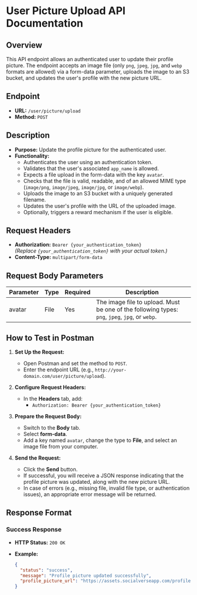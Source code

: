 # User Picture Upload API Documentation

## Overview

This API endpoint allows an authenticated user to update their profile picture. The endpoint accepts an image file (only `png`, `jpeg`, `jpg`, and `webp` formats are allowed) via a form-data parameter, uploads the image to an S3 bucket, and updates the user's profile with the new picture URL.

## Endpoint

- **URL:** `/user/picture/upload`
- **Method:** `POST`

## Description

- **Purpose:** Update the profile picture for the authenticated user.
- **Functionality:**
  - Authenticates the user using an authentication token.
  - Validates that the user's associated `app_name` is allowed.
  - Expects a file upload in the form-data with the key `avatar`.
  - Checks that the file is valid, readable, and of an allowed MIME type (`image/png`, `image/jpeg`, `image/jpg`, or `image/webp`).
  - Uploads the image to an S3 bucket with a uniquely generated filename.
  - Updates the user's profile with the URL of the uploaded image.
  - Optionally, triggers a reward mechanism if the user is eligible.

## Request Headers

- **Authorization:** `Bearer {your_authentication_token}`  
  *(Replace `{your_authentication_token}` with your actual token.)*
- **Content-Type:** `multipart/form-data`

## Request Body Parameters

| Parameter | Type | Required | Description |
|-----------|------|----------|-------------|
| avatar    | File | Yes      | The image file to upload. Must be one of the following types: `png`, `jpeg`, `jpg`, or `webp`. |

## How to Test in Postman

1. **Set Up the Request:**
   - Open Postman and set the method to `POST`.
   - Enter the endpoint URL (e.g., `http://your-domain.com/user/picture/upload`).

2. **Configure Request Headers:**
   - In the **Headers** tab, add:
     - `Authorization: Bearer {your_authentication_token}`

3. **Prepare the Request Body:**
   - Switch to the **Body** tab.
   - Select **form-data**.
   - Add a key named `avatar`, change the type to **File**, and select an image file from your computer.

4. **Send the Request:**
   - Click the **Send** button.
   - If successful, you will receive a JSON response indicating that the profile picture was updated, along with the new picture URL.
   - In case of errors (e.g., missing file, invalid file type, or authentication issues), an appropriate error message will be returned.

## Response Format

### Success Response

- **HTTP Status:** `200 OK`
- **Example:**

  ```json
  {
    "status": "success",
    "message": "Profile picture updated successfully",
    "profile_picture_url": "https://assets.socialverseapp.com/profile/your_generated_picture_name.png"
  }
